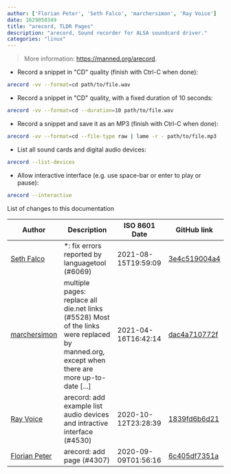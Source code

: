 ```yaml
---
author: ['Florian Peter', 'Seth Falco', 'marchersimon', 'Ray Voice']
date: 1629050349
title: "arecord, TLDR Pages"
description: "arecord, Sound recorder for ALSA soundcard driver."
categories: "linux"
---
```

> More information: <https://manned.org/arecord>.

- Record a snippet in "CD" quality (finish with Ctrl-C when done):

```bash
arecord -vv --format=cd path/to/file.wav
```

- Record a snippet in "CD" quality, with a fixed duration of 10 seconds:

```bash
arecord -vv --format=cd --duration=10 path/to/file.wav
```

- Record a snippet and save it as an MP3 (finish with Ctrl-C when done):

```bash
arecord -vv --format=cd --file-type raw | lame -r - path/to/file.mp3
```

- List all sound cards and digital audio devices:

```bash
arecord --list-devices
```

- Allow interactive interface (e.g. use space-bar or enter to play or pause):

```bash
arecord --interactive
```
List of changes to this documentation


Author | Description | ISO 8601 Date | GitHub link
------|-----|-----|-----
[Seth Falco](mailto:seth@falco.fun) | *: fix errors reported by languagetool (#6069) | 2021-08-15T19:59:09 | [3e4c519004a4](https://github.com/tldr-pages/tldr/commit/3e4c519004a471c861cdc609fd7239ee3355671c)
[marchersimon](mailto:50295997+marchersimon@users.noreply.github.com) | multiple pages: replace all die.net links (#5528) Most of the links were replaced by manned.org, except when there are more up-to-date [...] | 2021-04-16T16:42:14 | [dac4a710772f](https://github.com/tldr-pages/tldr/commit/dac4a710772f9adef5b9883172fb30ed2416c0eb)
[Ray Voice](mailto:33094591+Ray6464@users.noreply.github.com) | arecord: add example list audio devices and intractive interface (#4530) | 2020-10-12T23:28:39 | [1839fd6b6d21](https://github.com/tldr-pages/tldr/commit/1839fd6b6d213ab2df50d0d045c393e29c7105b9)
[Florian Peter](mailto:florian.peter@gmx.at) | arecord: add page (#4307) | 2020-09-09T01:56:16 | [6c405df7351a](https://github.com/tldr-pages/tldr/commit/6c405df7351a7ab272840970052db5286c455594)

